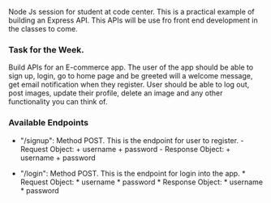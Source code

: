 Node Js session for student at code center. This is a practical example of building an Express API. This APIs will be use fro front end development in the classes to come.

### Task for the Week.
Build APIs for an E-commerce app. The user of the app should be able to sign up, login, go to home page and be greeted will a welcome message, get email notification when they register. User should be able to log out, post images, update their profile, delete an image and any other functionality you can think of.

### Available Endpoints
* "/signup": Method POST. This is the endpoint for user to register.
			- Request Object:
				+ username
				+ password
			- Response Object:
				+ username
				+ password

* "/login": Method POST. This is the endpoint for login into the app.
		* Request Object:
			* username
			* password
		* Response Object:
			* username
			* password